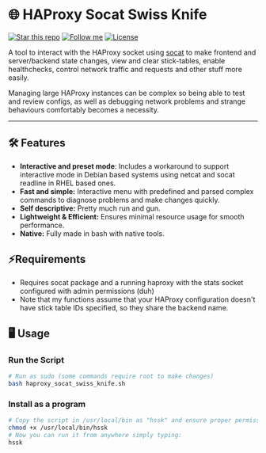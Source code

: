 # 🌐 HAProxy Socat Swiss Knife

[![Star this repo](https://img.shields.io/github/stars/Dyarven/haproxy-socat-swiss-knife?style=social)](https://github.com/Dyarven/haproxy-socat-swiss-knife/stargazers)
[![Follow me](https://img.shields.io/github/followers/Dyarven?style=social)](https://github.com/Dyarven)
[![License](https://img.shields.io/github/license/Dyarven/haproxy-socat-swiss-knife)](https://github.com/Dyarven/haproxy-socat-swiss-knife/blob/main/LICENSE)

A tool to interact with the HAProxy socket using [socat](https://www.kali.org/tools/socat/) to make frontend and server/backend state changes, view and clear stick-tables, enable healthchecks, control network traffic and requests and other stuff more easily.

Managing large HAProxy instances can be complex so being able to test and review configs, as well as debugging network problems and strange behaviours comfortably becomes a necessity.

---

## 🛠 Features
- **Interactive and preset mode**: Includes a workaround to support interactive mode in Debian based systems using netcat and socat readline in RHEL based ones.
- **Fast and simple:** Interactive menu with predefined and parsed complex commands to diagnose problems and make changes quickly.
- **Self descriptive:** Pretty much run and gun.
- **Lightweight & Efficient:** Ensures minimal resource usage for smooth performance.
- **Native:** Fully made in bash with native tools.

## ⚡Requirements
- Requires socat package and a running haproxy with the stats socket configured with admin permissions (duh)
- Note that my functions assume that your HAProxy configuration doesn't have stick table IDs specified, so they share the backend name.


## 🖥️ Usage
### Run the Script
```bash
# Run as sudo (some commands require root to make changes)
bash haproxy_socat_swiss_knife.sh
```

### Install as a program
```bash
# Copy the script in /usr/local/bin as "hssk" and ensure proper permissions.
chmod +x /usr/local/bin/hssk
# Now you can run it from anywhere simply typing:
hssk
```


